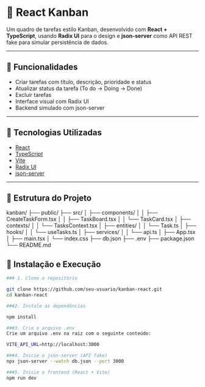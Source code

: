 # 📝 React Kanban

Um quadro de tarefas estilo Kanban, desenvolvido com **React + TypeScript**, usando **Radix UI** para o design e **json-server** como API REST fake para simular persistência de dados.

---

## 🚀 Funcionalidades

- Criar tarefas com título, descrição, prioridade e status
- Atualizar status da tarefa (To do → Doing → Done)
- Excluir tarefas
- Interface visual com Radix UI
- Backend simulado com json-server

---

## 🧰 Tecnologias Utilizadas

- [React](https://reactjs.org/)
- [TypeScript](https://www.typescriptlang.org/)
- [Vite](https://vitejs.dev/)
- [Radix UI](https://www.radix-ui.com/themes)
- [json-server](https://github.com/typicode/json-server)

---

## 📂 Estrutura do Projeto
kanban/
├── public/
├── src/
│ ├── components/
│ │ ├── CreateTaskForm.tsx
│ │ ├── TaskBoard.tsx
│ │ └── TaskCard.tsx
│ ├── contexts/
│ │ └── TasksContext.tsx
│ ├── entities/
│ │ └── Task.ts
│ ├── hooks/
│ │ └── useTasks.ts
│ ├── services/
│ │ └── api.ts
│ ├── App.tsx
│ ├── main.tsx
│ └── index.css
├── db.json
├── .env
├── package.json
└── README.md

## 🔧 Instalação e Execução

```bash
### 1. Clone o repositório

git clone https://github.com/seu-usuario/kanban-react.git
cd kanban-react

###2. Instale as dependências

npm install

###3. Crie o arquivo .env
Crie um arquivo .env na raiz com o seguinte conteúdo:

VITE_API_URL=http://localhost:3000

###4. Inicie o json-server (API fake)
npx json-server --watch db.json --port 3000

###5. Inicie o frontend (React + Vite)
npm run dev


